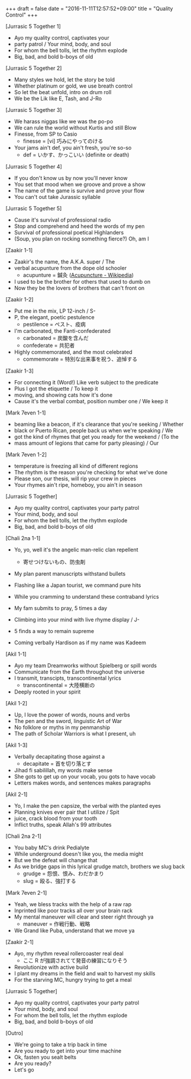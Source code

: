 +++
draft = false
date = "2016-11-11T12:57:52+09:00"
title = "Quality Control"
+++
  
            
[Jurrasic 5 Together 1]

* Ayo my quality control, captivates your
* party patrol / Your mind, body, and soul  
* For whom the bell tolls, let the rhythm explode  
* Big, bad, and bold b-boys of old  

[Jurrasic 5 Together 2]

* Many styles we hold, let the story be told  
* Whether platinum or gold, we use breath control  
* So let the beat unfold, intro on drum roll
* We be the Lik like E, Tash, and J-Ro

[Jurrasic 5 Together 3]

* We harass niggas like we was the po-po
* We can rule the world without Kurtis and still Blow
* Finesse, from SP to Casio  
   * finesse = [vi] 巧みにやってのける
* Your jams ain't def, you ain't fresh, you're so-so  
   * def = いかす、かっこいい (definite or death)

[Jurrasic 5 Together 4]

* If you don't know us by now you'll never know  
* You set that mood when we groove and prove a show  
* The name of the game is survive and prove your flow  
* You can't out take Jurassic syllable

[Jurrasic 5 Together 5]

* Cause it's survival of professional radio  
* Stop and comprehend and heed the words of my pen  
* Survival of professional poetical Highlanders  
* (Soup, you plan on rocking something fierce?) Oh, am I
  
[Zaakir 1-1]

* Zaakir's the name, the A.K.A. super / The 
* verbal acupunture from the dope old schooler  
   * acupunture = 鍼灸 ([Acupuncture \- Wikipedia](https://en.wikipedia.org/wiki/Acupuncture))
* I used to be the brother for others that used to dumb on  
* Now they be the lovers of brothers that can't front on  

[Zaakir 1-2]

* Put me in the mix, LP 12-inch / S- 
* P, the elegant, poetic pestulence  
    * pestilence = ペスト、疫病
* I'm carbonated, the Fanti-confederated  
    * carbonated = 炭酸を含んだ
    * confederate = 共犯者
* Highly commemorated, and the most celebrated  
    * commemorate = 特別な出来事を祝う、追悼する

[Zaakir 1-3]

* For connecting it (Word!) Like verb subject to the predicate  
* Plus I got the etiquette / To keep it 
* moving, and showing cats how it's done  
* Cause it's the verbal combat, position number one / We keep it
  
[Mark 7even 1-1]

* beaming like a beacon, if it's clearance that you're seeking / Whether
* black or Puerto Rican, people back us when we're speaking / We
* got the kind of rhymes that get you ready for the weekend / (To the
* mass amount of legions that came for party pleasing) / Our 

[Mark 7even 1-2]

* temperature is freezing all kind of different regions  
* The rhythm is the reason you're checking for what we've done  
* Please son, our thesis, will rip your crew in pieces  
* Your rhymes ain't ripe, homeboy, you ain't in season  
  
[Jurrasic 5 Together]

* Ayo my quality control, captivates your party patrol  
* Your mind, body, and soul  
* For whom the bell tolls, let the rhythm explode  
* Big, bad, and bold b-boys of old  
  
[Chali 2na 1-1]

* Yo, yo, well it's the angelic man-relic clan repellent  
    * 寄せつけないもの、防虫剤
* My plan parent manuscripts withstand bullets  
* Flashing like a Japan tourist, we command pure hits  
* While you cramming to understand these contraband lyrics  

* My fam submits to pray, 5 times a day  
* Climbing into your mind with live rhyme display / J- 
* 5 finds a way to remain supreme  
* Coming verbally Hardison as if my name was Kadeem  
  
[Akil 1-1]

* Ayo my team Dreamworks without Spielberg or spill words  
* Communicate from the Earth throughout the universe  
* I transmit, transcipts, transcontinental lyrics  
    * transcontinental = 大陸横断の
* Deeply rooted in your spirit  

[Akil 1-2]

* Up, I love the power of words, nouns and verbs  
* The pen and the sword, linguistic Art of War  
* No folklore or myths in my penmanship  
* The path of Scholar Warriors is what I present, uh  

[Akil 1-3]

* Verbally decapitating those against a  
    * decapitate = 首を切り落とす 
* Jihad fi sabilillah, my words make sense  
* She gots to get up on your vocab, you gots to have vocab  
* Letters makes words, and sentences makes paragraphs  
  
[Akil 2-1]  

* Yo, I make the pen capsize, the verbal with the planted eyes  
* Planning knives ever pair that I utilize / Spit 
* juice, crack blood from your tooth  
* Inflict truths, speak Allah's 99 attributes  
  
[Chali 2na 2-1]

* You baby MC's drink Pedialyte  
* While underground doesn't like you, the media might  
* But we the defeat will change that  
* As we bridge gaps in this lyrical grudge match, brothers we slug back  
    * grudge = 怨恨、恨み、わだかまり
    * slug = 殴る、強打する
  
[Mark 7even 2-1]  

* Yeah, we bless tracks with the help of a raw rap  
* Inprinted like poor tracks all over your brain rack  
* My mental maneuver will clear and steer right through ya  
   * maneuver = 作戦行動、戦略
* We Grand like Puba, understand that we move ya  
  
[Zaakir 2-1]

* Ayo, my rhythm reveal rollercoaster real deal
    * ここ R が強調されてて発音の練習になりそう
* Revolutionize with active build
* I plant my dreams in the field and wait to harvest my skills
* For the starving MC, hungry trying to get a meal
  
[Jurrasic 5 Together]  

* Ayo my quality control, captivates your party patrol
* Your mind, body, and soul
* For whom the bell tolls, let the rhythm explode
* Big, bad, and bold b-boys of old

[Outro]  

* We're going to take a trip back in time  
* Are you ready to get into your time machine  
* Ok, fasten you sealt belts
* Are you ready?  
* Let's go
